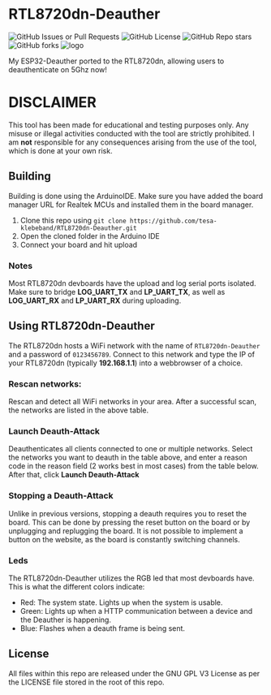# RTL8720dn-Deauther
![GitHub Issues or Pull Requests](https://img.shields.io/github/issues/tesa-klebeband/RTL8720dn-Deauther)
![GitHub License](https://img.shields.io/github/license/tesa-klebeband/RTL8720dn-Deauther)
![GitHub Repo stars](https://img.shields.io/github/stars/tesa-klebeband/RTL8720dn-Deauther?style=flat)
![GitHub forks](https://img.shields.io/github/forks/tesa-klebeband/RTL8720dn-Deauther?style=flat)
![logo](https://github.com/user-attachments/assets/ab8ebf84-eee2-4298-8975-2e8dad13c1b3)


My ESP32-Deauther ported to the RTL8720dn, allowing users to deauthenticate on 5Ghz now!
# DISCLAIMER
This tool has been made for educational and testing purposes only. Any misuse or illegal activities conducted with the tool are strictly prohibited. I am **not** responsible for any consequences arising from the use of the tool, which is done at your own risk.
## Building
Building is done using the ArduinoIDE. Make sure you have added the board manager URL for Realtek MCUs and installed them in the board manager.
1) Clone this repo using `git clone https://github.com/tesa-klebeband/RTL8720dn-Deauther.git`
2) Open the cloned folder in the Arduino IDE
3) Connect your board and hit upload
### Notes
Most RTL8720dn devboards have the upload and log serial ports isolated. Make sure to bridge **LOG_UART_TX** and **LP_UART_TX**, as well as **LOG_UART_RX** and **LP_UART_RX** during uploading.
## Using RTL8720dn-Deauther
The RTL8720dn hosts a WiFi network with the name of `RTL8720dn-Deauther` and a password of `0123456789`. Connect to this network and type the IP of your RTL8720dn (typically **192.168.1.1**) into a webbrowser of a choice.
### Rescan networks:
Rescan and detect all WiFi networks in your area. After a successful scan, the networks are listed in the above table.
### Launch Deauth-Attack
Deauthenticates all clients connected to one or multiple networks. Select the networks you want to deauth in the table above, and enter a reason code in the reason field (2 works best in most cases) from the table below. After that, click **Launch Deauth-Attack**
### Stopping a Deauth-Attack
Unlike in previous versions, stopping a deauth requires you to reset the board. This can be done by pressing the reset button on the board or by unplugging and replugging the board. It is not possible to implement a button on the website, as the board is constantly switching channels.
### Leds
The RTL8720dn-Deauther utilizes the RGB led that most devboards have. This is what the different colors indicate:
* Red: The system state. Lights up when the system is usable.
* Green: Lights up when a HTTP communication between a device and the Deauther is happening.
* Blue: Flashes when a deauth frame is being sent.
## License
All files within this repo are released under the GNU GPL V3 License as per the LICENSE file stored in the root of this repo.
